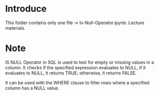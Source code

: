 # Introduce
This folder contains only one file -> Is-Null-Operator.ipynb: Lecture materials.
# Note
IS NULL Operator in SQL is used to test for empty or missing values in a column. It checks if the specified expression evaluates to NULL, if it evaluates to NULL, it returns TRUE; otherwise, it returns FALSE.

It can be used with the WHERE clause to filter rows where a specified column has a NULL value.
